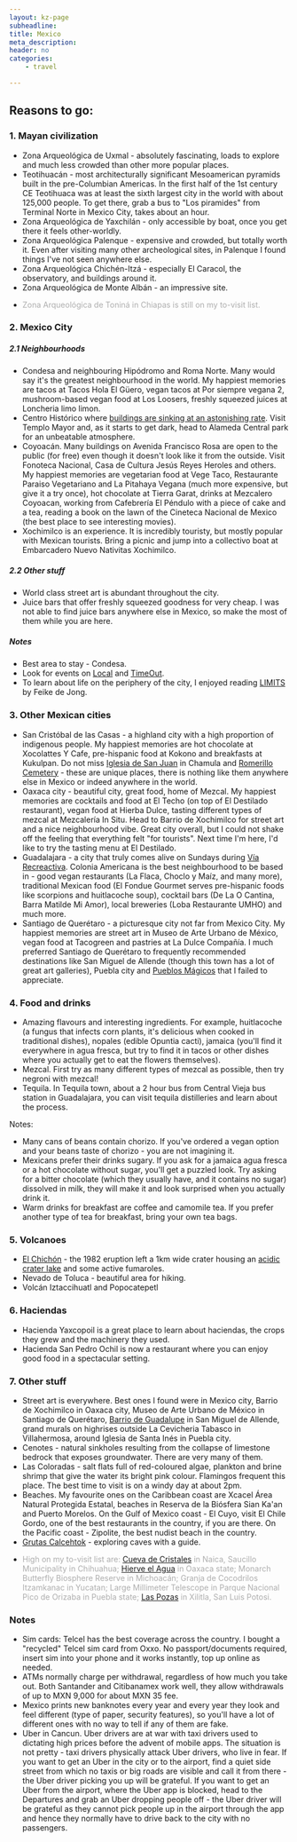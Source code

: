 ```yaml
---
layout: kz-page
subheadline: 
title: Mexico
meta_description: 
header: no
categories:
    - travel

---
```


## Reasons to go:

### 1. Mayan civilization

* Zona Arqueológica de Uxmal - absolutely fascinating, loads to explore and much less crowded than other more popular places.
* Teotihuacán - most architecturally significant Mesoamerican pyramids built in the pre-Columbian Americas. In the first half of the 1st century CE Teotihuaca was at least the sixth largest city in the world with about 125,000 people. To get there, grab a bus to "Los piramides" from Terminal Norte in Mexico City, takes about an hour.
* Zona Arqueológica de Yaxchilán - only accessible by boat, once you get there it feels other-worldly.
* Zona Arqueológica Palenque - expensive and crowded, but totally worth it. Even after visiting many other archeological sites, in Palenque I found things I've not seen anywhere else. 
* Zona Arqueológica Chichén-Itzá - especially El Caracol, the observatory, and buildings around it.
* Zona Arqueológica de Monte Albán - an impressive site.
* <p style="color:#AEAEAE">Zona Arqueológica de Toniná in Chiapas is still on my to-visit list.</p>

### <a name="cdmx"></a> 2. Mexico City

##### 2.1 Neighbourhoods
* Condesa and neighbouring Hipódromo and Roma Norte. Many would say it's the greatest neighbourhood in the world. My happiest memories are tacos at Tacos Hola El Güero, vegan tacos at Por siempre vegana 2, mushroom-based vegan food at Los Loosers, freshly squeezed juices at Loncheria limo limon.
* Centro Histórico where [buildings are sinking at an astonishing rate](https://www.wired.com/story/mexico-city-could-sink-up-to-65-feet). Visit Templo Mayor and, as it starts to get dark, head to Alameda Central park for an unbeatable atmosphere.
* Coyoacán. Many buildings on Avenida Francisco Rosa are open to the public (for free) even though it doesn't look like it from the outside. Visit Fonoteca Nacional, Casa de Cultura Jesús Reyes Heroles and others. My happiest memories are vegetarian food at Vege Taco, Restaurante Paraiso Vegetariano and La Pitahaya Vegana (much more expensive, but give it a try once), hot chocolate at Tierra Garat, drinks at Mezcalero Coyoacan, working from Cafebrería El Péndulo with a piece of cake and a tea, reading a book on the lawn of the Cineteca Nacional de Mexico (the best place to see interesting movies). 
* Xochimilco is an experience. It is incredibly touristy, but mostly popular with Mexican tourists. Bring a picnic and jump into a collectivo boat at Embarcadero Nuevo Nativitas Xochimilco.

##### 2.2 Other stuff
* World class street art is abundant throughout the city.
* Juice bars that offer freshly squeezed goodness for very cheap. I was not able to find juice bars anywhere else in Mexico, so make the most of them while you are here.

##### Notes
* Best area to stay - Condesa.
* Look for events on [Local](https://local.mx/) and [TimeOut](https://www.timeoutmexico.mx/ciudad-de-mexico).
* To learn about life on the periphery of the city, I enjoyed reading [LIMITS](http://www.limits.mx) by Feike de Jong.

### <a name="cities"></a>  3. Other Mexican cities

* San Cristóbal de las Casas - a highland city with a high proportion of indigenous people. My happiest memories are hot chocolate at Xocolattes Y Cafe, pre-hispanic food at Kokono and breakfasts at Kukulpan. Do not miss [Iglesia de San Juan](https://www.atlasobscura.com/places/iglesia-de-san-juan-chamula) in Chamula and [Romerillo Cemetery](https://www.atlasobscura.com/places/maya-crosses-of-romerillo-cemetery) - these are unique places, there is nothing like them anywhere else in Mexico or indeed anywhere in the world.
* Oaxaca city - beautiful city, great food, home of Mezcal. My happiest memories are cocktails and food at El Techo (on top of El Destilado restaurant), vegan food at Hierba Dulce, tasting different types of mezcal at Mezcalería In Situ. Head to Barrio de Xochimilco for street art and a nice neighbourhood vibe. Great city overall, but I could not shake off the feeling that everything felt "for tourists". Next time I'm here, I'd like to try the tasting menu at El Destilado.
* Guadalajara - a city that truly comes alive on Sundays during [Vía Recreactiva](https://www.viarecreactiva.org/). Colonia Americana is the best neighbourhood to be based in - good vegan restaurants (La Flaca, Choclo y Maíz, and many more), traditional Mexican food (El Fondue Gourmet serves pre-hispanic foods like scorpions and huitlacoche soup), cocktail bars (De La O Cantina, Barra Matilde Mi Amor), local breweries (Loba Restaurante UMHO) and much more.
* Santiago de Querétaro - a picturesque city not far from Mexico City. My happiest memories are street art in Museo de Arte Urbano de México, vegan food at Tacogreen and pastries at La Dulce Compañía. I much preferred Santiago de Querétaro to frequently recommended destinations like San Miguel de Allende (though this town has a lot of great art galleries), Puebla city and [Pueblos Mágicos](https://en.wikipedia.org/wiki/Pueblos_M%C3%A1gicos) that I failed to appreciate. 


### 4. Food and drinks

* Amazing flavours and interesting ingredients. For example, huitlacoche (a fungus that infects corn plants, it's delicious when cooked in traditional dishes), nopales (edible Opuntia cacti), jamaica (you'll find it everywhere in agua fresca, but try to find it in tacos or other dishes where you actually get to eat the flowers themselves).
* Mezcal. First try as many different types of mezcal as possible, then try negroni with mezcal!
* Tequila. In Tequila town, about a 2 hour bus from Central Vieja bus station in Guadalajara, you can visit tequila distilleries and learn about the process. 

Notes:
* Many cans of beans contain chorizo. If you've ordered a vegan option and your beans taste of chorizo - you are not imagining it.
* Mexicans prefer their drinks sugary. If you ask for a jamaica agua fresca or a hot chocolate without sugar, you'll get a puzzled look. Try asking for a bitter chocolate (which they usually have, and it contains no sugar) dissolved in milk, they will make it and look surprised when you actually drink it.
* Warm drinks for breakfast are coffee and camomile tea. If you prefer another type of tea for breakfast, bring your own tea bags.


### 5. Volcanoes

* [El Chichón](https://en.wikipedia.org/wiki/El_Chich%C3%B3n) - the 1982 eruption left a 1km wide crater housing an [acidic crater lake](https://www.summitpost.org/el-chichonal/638852) and some active fumaroles.
* Nevado de Toluca - beautiful area for hiking.
* Volcán Iztaccihuatl and Popocatepetl


### 6. Haciendas

* Hacienda Yaxcopoil is a great place to learn about haciendas, the crops they grew and the machinery they used.
* Hacienda San Pedro Ochil is now a restaurant where you can enjoy good food in a spectacular setting.


### 7. Other stuff

* Street art is everywhere. Best ones I found were in Mexico city, Barrio de Xochimilco in Oaxaca city, Museo de Arte Urbano de México in Santiago de Querétaro, [Barrio de Guadalupe](https://www.atlasobscura.com/places/barrio-de-guadalupe-street-art-murals) in San Miguel de Allende, grand murals on highrises outside La Cevicheria Tabasco in Villahermosa, around Iglesia de Santa Inés in Puebla city.
* Cenotes - natural sinkholes resulting from the collapse of limestone bedrock that exposes groundwater. There are very many of them.
* Las Coloradas - salt flats full of red-coloured algae, plankton and brine shrimp that give the water its bright pink colour. Flamingos frequent this place. The best time to visit is on a windy day at about 2pm.
* Beaches. My favourite ones on the Caribbean coast are Xcacel Área Natural Protegida Estatal, beaches in Reserva de la Biósfera Sian Ka'an and Puerto Morelos. On the Gulf of Mexico coast - El Cuyo, visit El Chile Gordo, one of the best restaurants in the country, if you are there. On the Pacific coast - Zipolite, the best nudist beach in the country.
* [Grutas Calcehtok](https://www.lonelyplanet.com/mexico/yucatan-peninsula/south-of-merida/attractions/grutas-de-calcehtok/a/poi-sig/1159565/1330303) - exploring caves with a guide.
* <p style="color:#AEAEAE">High on my to-visit list are: <a href="https://en.wikipedia.org/wiki/Cave_of_the_Crystals" target="_blank">Cueva de Cristales</a> in Naica, Saucillo Municipality in Chihuahua; <a href="https://en.wikipedia.org/wiki/Hierve_el_Agua" target="_blank">Hierve el Agua</a> in Oaxaca state; Monarch Butterfly Biosphere Reserve in Michoacán; Granja de Cocodrilos Itzamkanac in Yucatan; Large Millimeter Telescope in Parque Nacional Pico de Orizaba in Puebla state; <a href="https://en.wikipedia.org/wiki/Las_Pozas" target="_blank">Las Pozas</a> in Xilitla, San Luis Potosi.</p>



### Notes
* Sim cards: Telcel has the best coverage across the country. I bought a "recycled" Telcel sim card from Oxxo. No passport/documents required, insert sim into your phone and it works instantly, top up online as needed.
* ATMs normally charge per withdrawal, regardless of how much you take out. Both Santander and Citibanamex work well, they allow withdrawals of up to MXN 9,000 for about MXN 35 fee.
* Mexico prints new banknotes every year and every year they look and feel different (type of paper, security features), so you'll have a lot of different ones with no way to tell if any of them are fake. 
* Uber in Cancun. Uber drivers are at war with taxi drivers used to dictating high prices before the advent of mobile apps. The situation is not pretty - taxi drivers physically attack Uber drivers, who live in fear. If you want to get an Uber in the city or to the airport, find a quiet side street from which no taxis or big roads are visible and call it from there - the Uber driver picking you up will be grateful. If you want to get an Uber from the airport, where the Uber app is blocked, head to the Departures and grab an Uber dropping people off - the Uber driver will be grateful as they cannot pick people up in the airport through the app and hence they normally have to drive back to the city with no passengers.
